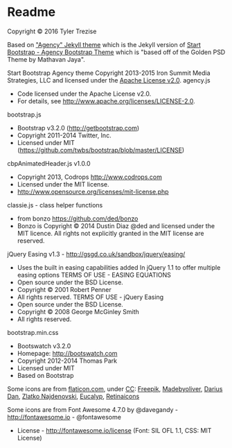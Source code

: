Readme
======

Copyright © 2016 Tyler Trezise

Based on ["Agency" Jekyll theme](http://jekyllthemes.org/themes/agency/) which is the Jekyll version of [Start Bootstrap - Agency Bootstrap Theme](http://startbootstrap.com/template-overviews/agency/) which is "based off of the Golden PSD Theme by Mathavan Jaya".

Start Bootstrap Agency theme Copyright 2013-2015 Iron Summit Media Strategies, LLC and licensed under the [Apache License v2.0](/Start-Bootstrap-Agency-LICENSE/LICENSE).
agency.js
 * Code licensed under the Apache License v2.0.
 * For details, see http://www.apache.org/licenses/LICENSE-2.0.

bootstrap.js
 * Bootstrap v3.2.0 (http://getbootstrap.com)
 * Copyright 2011-2014 Twitter, Inc.
 * Licensed under MIT (https://github.com/twbs/bootstrap/blob/master/LICENSE)
 
cbpAnimatedHeader.js v1.0.0
 * Copyright 2013, Codrops  http://www.codrops.com
 * Licensed under the MIT license.
 * http://www.opensource.org/licenses/mit-license.php

classie.js - class helper functions
 * from bonzo https://github.com/ded/bonzo
 * Bonzo is Copyright © 2014 Dustin Diaz @ded and licensed under the MIT licence. All rights not explicitly granted in the MIT license are reserved. 
 
jQuery Easing v1.3 - http://gsgd.co.uk/sandbox/jquery/easing/

 * Uses the built in easing capabilities added In jQuery 1.1 to offer multiple easing options
 TERMS OF USE - EASING EQUATIONS
 * Open source under the BSD License.
 * Copyright © 2001 Robert Penner
 * All rights reserved.
 TERMS OF USE - jQuery Easing
 * Open source under the BSD License.
 * Copyright © 2008 George McGinley Smith
 * All rights reserved.
 
bootstrap.min.css
 * Bootswatch v3.2.0
 * Homepage: http://bootswatch.com
 * Copyright 2012-2014 Thomas Park
 * Licensed under MIT
 * Based on Bootstrap
 
Some icons are from <a href="http://www.flaticon.com">flaticon.com</a>, under <a href="http://creativecommons.org/licenses/by/3.0/">CC</a>: <a data-file="soldering-machine" href="http://www.freepik.com">Freepik</a>, <a data-file="people-1" href="http://www.flaticon.com/authors/madebyoliver">Madebyoliver</a>, <a data-file="mesh" href="http://www.flaticon.com/authors/darius-dan">Darius Dan</a>, <a data-file="tesla-coil" href="http://www.flaticon.com/authors/zlatko-najdenovski">Zlatko Najdenovski</a>, <a data-file="technology-1" href="http://www.flaticon.com/authors/eucalyp">Eucalyp</a>, <a data-file="browser" href="http://www.flaticon.com/authors/retinaicons">Retinaicons</a></p>  
     
Some icons are from Font Awesome 4.7.0 by @davegandy - http://fontawesome.io - @fontawesome
 *  License - http://fontawesome.io/license (Font: SIL OFL 1.1, CSS: MIT License)